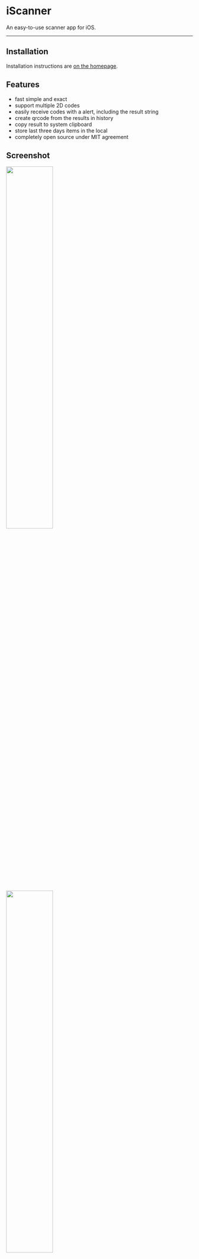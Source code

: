iScanner
========

An easy-to-use scanner app for iOS.

---

## Installation

Installation instructions are [on the homepage](http://iscanner.github.io/).

## Features
- fast simple and exact
- support multiple 2D codes
- easily receive codes with a alert, including the result string
- create qrcode from the results in history
- copy result to system clipboard
- store last three days items in the local
- completely open source under MIT agreement

## Screenshot

<img src="https://raw.githubusercontent.com/iscanner/iscanner_ios/master/screenshot/launch.png" width="50%"/>
<img src="https://raw.githubusercontent.com/iscanner/iscanner_ios/master/screenshot/scan.png" width="50%"/>
<img src="https://raw.githubusercontent.com/iscanner/iscanner_ios/master/screenshot/history.png" width="50%"/>
<img src="https://raw.githubusercontent.com/iscanner/iscanner_ios/master/screenshot/copy.png" width="50%"/>
<img src="https://raw.githubusercontent.com/iscanner/iscanner_ios/master/screenshot/create.png" width="50%"/>

Thanks to:

- [ZXingObjC](https://github.com/TheLevelUp/ZXingObjC)
- [iscanner_android](https://github.com/iscanner/iscanner_android)

## License

The MIT License (MIT)

Copyright (c) 2014 xdf
